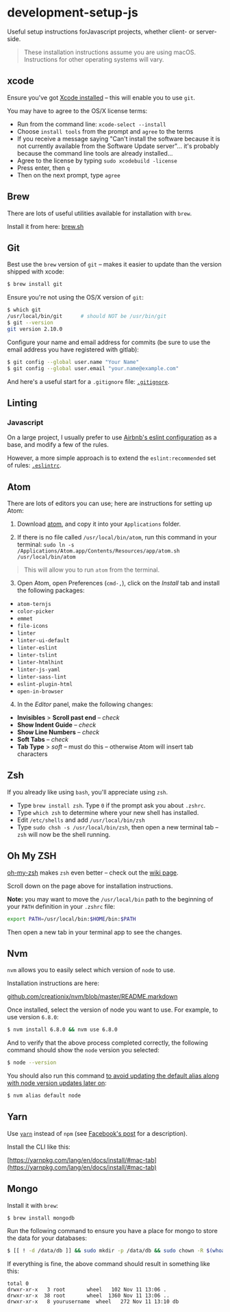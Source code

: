 # development-setup-js

Useful setup instructions forJavascript projects, whether client- or server-side.

> These installation instructions assume you are using macOS. Instructions for other operating systems will vary.

## xcode

Ensure you've got [Xcode installed](https://itunes.apple.com/us/app/xcode/id497799835) – this will enable you to use `git`.

You may have to agree to the OS/X license terms:

- Run from the command line: `xcode-select --install`
- Choose `install tools` from the prompt and `agree` to the terms
- If you receive a message saying "Can't install the software because it is not currently available from the Software Update server"... it's probably because the command line tools are already installed...
- Agree to the license by typing `sudo xcodebuild -license`
- Press enter, then `q`
- Then on the next prompt, type `agree`


## Brew

There are lots of useful utilities available for installation with `brew`.

Install it from here: [brew.sh](http://brew.sh/#install)

## Git

Best use the `brew` version of `git` &ndash; makes it easier to update than the version shipped with xcode:

``` sh
$ brew install git
```

Ensure you're not using the OS/X version of `git`:

``` sh
$ which git
/usr/local/bin/git      # should NOT be /usr/bin/git
$ git --version
git version 2.10.0
```

Configure your name and email address for commits (be sure to use the email address you have registered with gitlab):

``` sh
$ git config --global user.name "Your Name"
$ git config --global user.email "your.name@example.com"
```

And here's a useful start for a `.gitignore` file: [`.gitignore`](.gitignore).

## Linting

### Javascript

On a large project, I usually prefer to use [Airbnb's eslint configuration](https://www.npmjs.com/package/eslint-config-airbnb) as a base, and modify a few of the rules.

However, a more simple approach is to extend the `eslint:recommended` set of rules: [`.eslintrc`](.eslintrc).

## Atom

There are lots of editors you can use; here are instructions for setting up Atom:

1. Download [atom](https://atom.io/), and copy it into your `Applications` folder.

2. If there is no file called `/usr/local/bin/atom`, run this command in your terminal: `sudo ln -s /Applications/Atom.app/Contents/Resources/app/atom.sh /usr/local/bin/atom`
> This will allow you to run `atom` from the terminal.

3. Open Atom, open Preferences (`cmd-,`), click on the _Install_ tab and install the following packages:
  - `atom-ternjs`
  - `color-picker`
  - `emmet`
  - `file-icons`
  - `linter`
  - `linter-ui-default`
  - `linter-eslint`
  - `linter-tslint`
  - `linter-htmlhint`
  - `linter-js-yaml`
  - `linter-sass-lint`
  - `eslint-plugin-html`
  - `open-in-browser`

4. In the _Editor_ panel, make the following changes:
  - **Invisibles** > **Scroll past end** – _check_
  - **Show Indent Guide** – _check_
  - **Show Line Numbers** – _check_
  - **Soft Tabs** – _check_
  - **Tab Type** > _soft_ – must do this – otherwise Atom will insert tab characters

## Zsh

If you already like using `bash`, you'll appreciate using `zsh`.

- Type `brew install zsh`. Type `0` if the prompt ask you about `.zshrc`.
- Type `which zsh` to determine where your new shell has installed.
- Edit `/etc/shells` and add `/usr/local/bin/zsh`
- Type `sudo chsh -s /usr/local/bin/zsh`, then open a new terminal tab – `zsh` will now be the shell running.

## Oh My ZSH

[oh-my-zsh](http://ohmyz.sh/) makes `zsh` even better – check out the [wiki page](https://github.com/robbyrussell/oh-my-zsh/wiki).

Scroll down on the page above for installation instructions.

**Note:** you may want to move the `/usr/local/bin` path to the beginning of your `PATH` definition in your `.zshrc` file:

``` sh
export PATH=/usr/local/bin:$HOME/bin:$PATH
```

Then open a new tab in your terminal app to see the changes.

## Nvm

`nvm` allows you to easily select which version of `node` to use.

Installation instructions are here:

[github.com/creationix/nvm/blob/master/README.markdown](https://github.com/creationix/nvm/blob/master/README.markdown#install-script)

Once installed, select the version of node you want to use. For example, to use version `6.8.0`:

``` sh
$ nvm install 6.8.0 && nvm use 6.8.0
```

And to verify that the above process completed correctly, the following command should show the `node` version you selected:

``` sh
$ node --version
```

You should also run this command [to avoid updating the default alias along with node version updates later on](http://stackoverflow.com/a/31859164):

``` sh
$ nvm alias default node
```

## Yarn

Use [`yarn`](https://yarnpkg.com/) instead of `npm` (see [Facebook's post](https://code.facebook.com/posts/1840075619545360) for a description).

Install the CLI like this:

[https://yarnpkg.com/lang/en/docs/install/#mac-tab](https://yarnpkg.com/lang/en/docs/install/#mac-tab)

## Mongo

Install it with `brew`:

``` sh
$ brew install mongodb
```

Run the following command to ensure you have a place for mongo to store the data for your databases:

``` sh
$ [[ ! -d /data/db ]] && sudo mkdir -p /data/db && sudo chown -R $(whoami) /data/db || ls -la /data
```

If everything is fine, the above command should result in something like this:

```
total 0
drwxr-xr-x   3 root       wheel   102 Nov 11 13:06 .
drwxr-xr-x  38 root       wheel  1360 Nov 11 13:06 ..
drwxr-xr-x   8 yourusername  wheel   272 Nov 11 13:10 db
```

